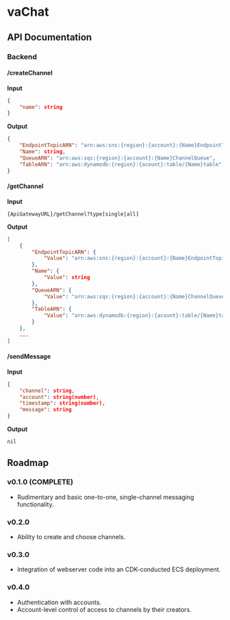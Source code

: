# vaChat


## API Documentation
### Backend
#### /createChannel
**Input**
```json
{
    "name": string
}
```
**Output**
```json
{
    "EndpointTopicARN": "arn:aws:sns:{region}:{account}:{Name}EndpointTopic",
    "Name": string,
    "QueueARN": "arn:aws:sqs:{region}:{account}:{Name}ChannelQueue",
    "TableARN": "arn:aws:dynamodb:{region}:{acount}:table/{Name}table"
}
```

#### /getChannel
**Input**
```http
{ApiGatewayURL}/getChannel?type[single|all]
```
**Output**
```json
[
    {
        "EndpointTopicARN": {
            "Value": "arn:aws:sns:{region}:{account}:{Name}EndpointTopic"
        },
        "Name": {
            "Value": string
        },
        "QueueARN": {
            "Value": "arn:aws:sqs:{region}:{account}:{Name}ChannelQueue" 
        },
        "TableARN": {
            "Value": "arn:aws:dynamodb:{region}:{acount}:table/{Name}table" 
        }
    },
    ...
]
```

#### /sendMessage
**Input**
```json
{
    "channel": string,
    "account": string(number),
    "timestamp": string(number),
    "message": string
}
```
**Output**
```
nil
```

## Roadmap
### v0.1.0 (COMPLETE)
* Rudimentary and basic one-to-one, single-channel messaging functionality.
### v0.2.0
* Ability to create and choose channels.
### v0.3.0
* Integration of webserver code into an CDK-conducted ECS deployment.
### v0.4.0
* Authentication with accounts.
* Account-level control of access to channels by their creators.